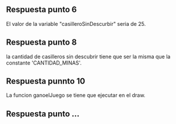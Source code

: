 ## Respuesta punto 6
El  valor de la variable "casilleroSinDescurbir" seria de 25.
## Respuesta punto 8
la cantidad de casilleros sin descubrir tiene que ser la misma que la constante 'CANTIDAD_MINAS'.
## Respuesta punnto 10
La funcion ganoelJuego se tiene que ejecutar en el draw.
## Respuesta punto ...